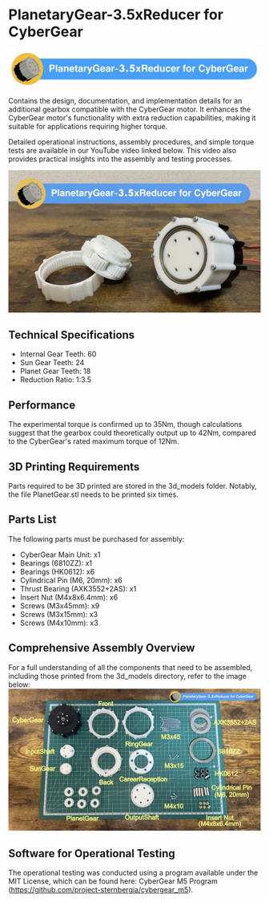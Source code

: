 # PlanetaryGear-3.5xReducer for CyberGear 

![](./images/planetarygear-3-5xReducer-for-cybergear.png)

Contains the design, documentation, and implementation details for an additional gearbox compatible with the CyberGear motor. It enhances the CyberGear motor's functionality with extra reduction capabilities, making it suitable for applications requiring higher torque.

Detailed operational instructions, assembly procedures, and simple torque tests are available in our YouTube video linked below. This video also provides practical insights into the assembly and testing processes.

[![](./images/youtube-thumbnail.jpg)](https://youtu.be/O-cvOlKmTHc)

## Technical Specifications
* Internal Gear Teeth: 60
* Sun Gear Teeth: 24
* Planet Gear Teeth: 18
* Reduction Ratio: 1:3.5
## Performance
The experimental torque is confirmed up to 35Nm, though calculations suggest that the gearbox could theoretically output up to 42Nm, compared to the CyberGear's rated maximum torque of 12Nm.
## 3D Printing Requirements
Parts required to be 3D printed are stored in the 3d_models folder. Notably, the file PlanetGear.stl needs to be printed six times.
## Parts List
The following parts must be purchased for assembly:
* CyberGear Main Unit: x1
* Bearings (6810ZZ): x1
* Bearings (HK0612): x6
* Cylindrical Pin (M6, 20mm): x6
* Thrust Bearing (AXK3552+2AS): x1
* Insert Nut (M4x8x6.4mm): x6
* Screws (M3x45mm): x9
* Screws (M3x15mm): x3
* Screws (M4x10mm): x3

## Comprehensive Assembly Overview
For a full understanding of all the components that need to be assembled, including those printed from the 3d_models directory, refer to the image below:
![](./images/parts.jpg)

## Software for Operational Testing
The operational testing was conducted using a program available under the MIT License, which can be found here: CyberGear M5 Program (https://github.com/project-sternbergia/cybergear_m5).
